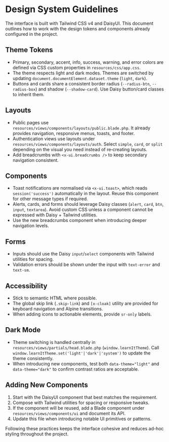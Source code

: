 # Design System Guidelines

The interface is built with Tailwind CSS v4 and DaisyUI. This document outlines how to work with the design tokens and components already configured in the project.

## Theme Tokens
- Primary, secondary, accent, info, success, warning, and error colors are defined via CSS custom properties in `resources/css/app.css`.
- The theme respects light and dark modes. Themes are switched by updating `document.documentElement.dataset.theme` (`light`, `dark`).
- Buttons and cards share a consistent border radius (`--radius-btn`, `--radius-box`) and shadow (`--shadow-card`). Use Daisy button/card classes to inherit them.

## Layouts
- Public pages use `resources/views/components/layouts/public.blade.php`. It already provides navigation, responsive menus, toasts, and footer.
- Authentication views use layouts under `resources/views/components/layouts/auth`. Select `simple`, `card`, or `split` depending on the visual you need instead of re‑creating layouts.
- Add breadcrumbs with `<x-ui.breadcrumbs />` to keep secondary navigation consistent.

## Components
- Toast notifications are normalised via `<x-ui.toast>`, which reads `session('success')` automatically in the layout. Reuse this component for other message types if required.
- Alerts, cards, and forms should leverage Daisy classes (`alert`, `card`, `btn`, `input`, `textarea`). Avoid custom CSS unless a component cannot be expressed with Daisy + Tailwind utilities.
- Use the new breadcrumbs component when introducing deeper navigation levels.

## Forms
- Inputs should use the Daisy `input`/`select` components with Tailwind utilities for spacing.
- Validation errors should be shown under the input with `text-error` and `text-sm`.

## Accessibility
- Stick to semantic HTML where possible.
- The global skip link (`.skip-link`) and `[x-cloak]` utility are provided for keyboard navigation and Alpine transitions.
- When adding icons to actionable elements, provide `sr-only` labels.

## Dark Mode
- Theme switching is handled centrally in `resources/views/partials/head.blade.php` (`window.learnItTheme`). Call `window.learnItTheme.set('light'|'dark'|'system')` to update the theme consistently.
- When introducing new components, test both `data-theme="light"` and `data-theme="dark"` to confirm contrast ratios are acceptable.

## Adding New Components
1. Start with the DaisyUI component that best matches the requirement.
2. Compose with Tailwind utilities for spacing or responsive tweaks.
3. If the component will be reused, add a Blade component under `resources/views/components/ui` and document its API.
4. Update this file when introducing notable UI primitives or patterns.

Following these practices keeps the interface cohesive and reduces ad-hoc styling throughout the project.
